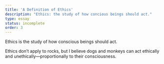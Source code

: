 ```yaml
---
title: 'A Definition of Ethics'
description: "Ethics: the study of how concious beings should act."
type: essay
status: incomplete
order: 3
---
```


Ethics is the study of how conscious beings should act.

Ethics don’t apply to rocks, but I believe dogs and monkeys can act ethically and unethically—proportionally to their consciousness.
